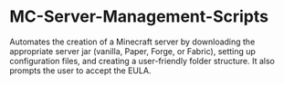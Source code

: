 # MC-Server-Management-Scripts

Automates the creation of a Minecraft server by downloading the appropriate server jar (vanilla, Paper, Forge, or Fabric), setting up configuration files, and creating a user-friendly folder structure. It also prompts the user to accept the EULA.
